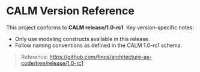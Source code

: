 # CALM Version Reference

This project conforms to **CALM release/1.0-rc1**. Key version-specific notes:

- Only use modeling constructs available in this release.
- Follow naming conventions as defined in the CALM 1.0-rc1 schema.

> Reference: https://github.com/finos/architecture-as-code/tree/release/1.0-rc1